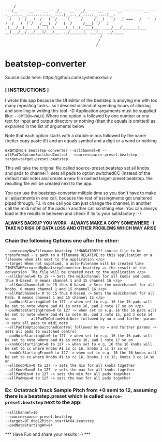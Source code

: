 
        /
    ---/__-----__-----__---_/_----__---_/_-----__-------__----------__-----__-----__-----------__----)__---_/_-----__----)__-
      /   )  /___)  /   )  /     (_ `  /     /___)    /   ) ===   /   '  /   )  /   )  | /   /___)  /   )  /     /___)  /   )
    _(___/__(___ __(___(__(_ ___(__)__(_ ___(___ ____/___/_______(___ __(___/__/___/___|/___(___ __/______(_ ___(___ __/_____
                                                /
                                               /
                                              /


# beatstep-converter
<p>Source code here: https://github.com/systemexklusiv

### [ INSTRUCTIONS ]


I wrote this app because the UI editor of the beatstep is anoying me with too many repeating tasks.. so I descied instead of spending hours of clicking and scrolling in writing this tool :-D
Application arguments must be supplied like: `--OPTION=VALUE`
Where one option is followed by one number or one text for input and output directory or nothing (than the equals is omitted) as explained in the list of arguments below
    
Note that each option starts with a double minus followed by the name (better copy paste it!) and an equals symbol and a digit or a word or nothing

example: `$ beatstep-converter --allChannel=0 --allPadToOptionSwitchedControl --source=source-preset.beatstep --target=target-preset.beatstep`

This will take the original file called source-preset.beatstep set all knobs and pads to channel 1, sets all pads to option switchedCC (instead of the default midi note)
and create a new file named target-preset.beatstep. the resulting file will be created next to the app.

You can use the beatstep-converter miltiple time so you don't have to make all adjustments in one call, because the rest of assingments got unaltered piped through.
F.i. in one call you can just change the channel, in another call the midi notes of the pads in another call somthing else. You can always load in the results in between and check if its to your satisfactory :-)

**ALWAYS BACKUP YOU WORK - ALWAYS MAKE A COPY SOMEWHERE - I TAKE NO RISK OF DATA LOSS AND OTHER PROBLEMS WHICH MAY ARISE**

### Chain the following Options one after the other:

    --source=myNewFilename.beatstep !!MANDATORY!! source file to be transformed - a path to a filename RELATIVE to this application or a filename when its next to the application </p>
    --target When not supplied, a auto-Filename will be created like TIMESTAMPcreatedByBeatstepConverter.beatstep as the result of the conversion. The file will be created next to the application </p>
    --allChannel=0 to 15 -> Sets the midichannel for all knobs and pads. thus 0-based. 0 means channel 1 and 15 channel 16 </p>
    --allKnobChannel=0 to 15 thus 0-based -> Sets the midichannel for all knobs. 0 means channel 1 and 15 channel 16 </p>
    --allPadChannel= 0 to 15 thus 0-based -> Sets the midichannel for all Pads. 0 means channel 1 and 15 channel 16 </p>
    --padNoteStartingAt=0 to 127 -> when set to e.g. 16 the 16 pads will be set to note where pad #1 is note 16, pad 2 note 17 so on </p>
    --padNoteStartingFrom=0 to 127 -> when set to e.g. 16 the 16 pads will be set to note where pad #1 is note 16, pad 2 note 15, pad 3 note 14 so on     --allPadToOptionMidiNote followed by no = and further params -> sets all pads to midi note
    --allPadToOptionSwitchedControl followed by no = and further params -> sets all pads to switched control
    --padNoteStartingAt=0 to 127 -> when set to e.g. 16 the 16 pads will be set to note where pad #1 is note 16, pad 2 note 17 so on
    --knobCcStartingAt=0 to 127 -> when set to e.g. 16 the 16 knobs will be set to cc where knobs #1 is cc 16, knobs 2 cc 17 so on
    --knobCcStartingFrom=0 to 127 -> when set to e.g. 16 the 16 knobs will be set to cc where knobs #1 is cc 16, knobs 2 cc 15, knobs 3 cc 14 so on
    --allKnobMin=0 to 127 -> sets the min for all knobs together
    --allKnobMax=0 to 127 -> sets the max for all knobs together
    --allPadMin=0 to 127 -> sets the min for all pads together
    --allPadMax=0 to 127 -> sets the max for all pads together


### Ex: Octatrack Track Sample Pitch from +0 semi to 12, assuming there is a beatstep.preset which is called `source-preset.beatstep` next to the app:

    --allChannel=10
    --source=source-preset.beatstep
    --target=OT_0to12Pitch_startAt84.beatstep
    --padNoteStartingAt=84

*** Have Fun and share your results :-) ***
